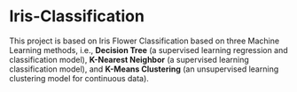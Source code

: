 # Iris-Classification
This project is based on Iris Flower Classification based on three Machine Learning methods, i.e., **Decision Tree** (a supervised learning regression and classification model), **K-Nearest Neighbor** (a supervised learning classification model), and **K-Means Clustering** (an unsupervised learning clustering model for continuous data).
